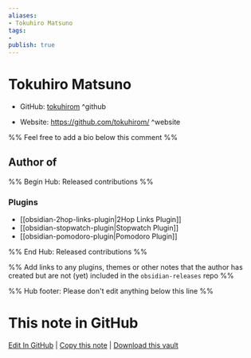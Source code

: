 ```yaml
---
aliases:
- Tokuhiro Matsuno
tags:
- 
publish: true
---
```


# Tokuhiro Matsuno

- GitHub: [tokuhirom](https://github.com/tokuhirom/) ^github
<!-- - Discord: `@` ^discord-->
- Website: <https://github.com/tokuhirom/> ^website
<!-- - [[Publish sites|Publish site]]: <https://> ^publish-->

%% Feel free to add a bio below this comment %%


## Author of

%% Begin Hub: Released contributions %%
### Plugins
- [[obsidian-2hop-links-plugin|2Hop Links Plugin]]
- [[obsidian-stopwatch-plugin|Stopwatch Plugin]]
- [[obsidian-pomodoro-plugin|Pomodoro Plugin]]

%% End Hub: Released contributions %%

%% Add links to any plugins, themes or other notes that the author has created but are not (yet) included in the `obsidian-releases` repo %%

<!--
### Unlisted plugins
-->

<!--
### Others
-->

<!--
## Sponsor this author
-->

<!-- - [[GitHub sponsors]]: [Sponsor @tokuhirom on GitHub Sponsors](https://github.com/sponsors/tokuhirom) ^github-sponsor-->
<!-- - [[Buy me a coffee]]: <https://> ^buy-me-a-coffee-->
<!-- - [[PayPal]]: <https://> ^paypal-->
<!-- - [[Patreon]]: <https://> ^patreon-->

<!--
## Follow this author
-->

<!-- - [[YouTube Channels|On YouTube]]: <https://> ^youtube-->
<!-- - Twitter: <https://> ^twitter-->
<!-- - ... -->

%% Hub footer: Please don't edit anything below this line %%

# This note in GitHub

<span class="git-footer">[Edit In GitHub](https://github.dev/obsidian-community/obsidian-hub/blob/main/01%20-%20Community/People/tokuhirom.md "git-hub-edit-note") | [Copy this note](https://raw.githubusercontent.com/obsidian-community/obsidian-hub/main/01%20-%20Community/People/tokuhirom.md "git-hub-copy-note") | [Download this vault](https://github.com/obsidian-community/obsidian-hub/archive/refs/heads/main.zip "git-hub-download-vault") </span>

